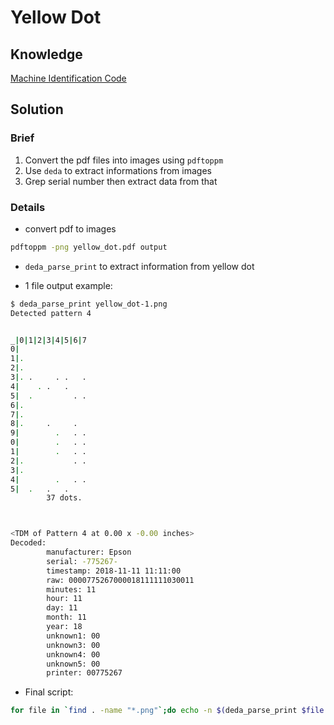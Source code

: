 # Yellow Dot

## Knowledge

[Machine Identification Code](https://en.wikipedia.org/wiki/Machine_Identification_Code)

## Solution

### Brief

1. Convert the pdf files into images using `pdftoppm`
2. Use `deda` to extract informations from images
3. Grep serial number then extract data from that

### Details

- convert pdf to images

```bash
pdftoppm -png yellow_dot.pdf output
```

- `deda_parse_print` to extract information from yellow dot

- 1 file output example:

```bash
$ deda_parse_print yellow_dot-1.png
Detected pattern 4


_|0|1|2|3|4|5|6|7
0|
1|.
2|.
3|. .     . .   .
4|    . .   .
5|  .         . .
6|.
7|.
8|.     .     .
9|        .   . .
0|        .   . .
1|        .   . .
2|.           . .
3|.
4|        .   . .
5|  .   .   .
        37 dots.



<TDM of Pattern 4 at 0.00 x -0.00 inches>
Decoded:
        manufacturer: Epson
        serial: -775267-
        timestamp: 2018-11-11 11:11:00
        raw: 0000775267000018111111030011
        minutes: 11
        hour: 11
        day: 11
        month: 11
        year: 18
        unknown1: 00
        unknown3: 00
        unknown4: 00
        unknown5: 00
        printer: 00775267
```

- Final script:

```bash
for file in `find . -name "*.png"`;do echo -n $(deda_parse_print $file | grep serial | grep -Eo [0-9]{6}) | sed 's/\(..\)/\1 /g' | awk '{printf "%c%c%c",$1,$2,$3}';done
```

